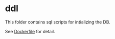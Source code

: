 # ddl

This folder contains sql scripts for intializing the DB.

See [Dockerfile](../Dockerfile) for detail.
